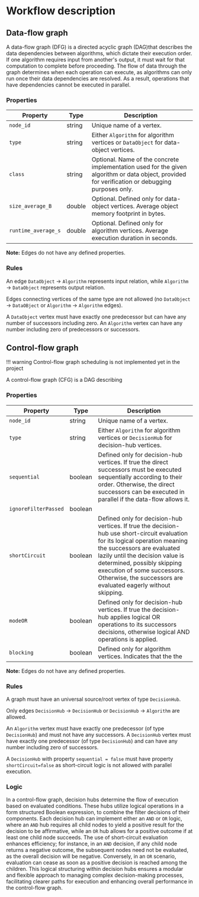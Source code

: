 # Workflow description

## Data-flow graph

A data-flow graph (DFG) is a directed acyclic graph (DAG)that describes the data dependencies between algorithms, which dictate their execution order. If one algorithm requires input from another's output, it must wait for that computation to complete before proceeding. The flow of data through the graph determines when each operation can execute, as algorithms can only run once their data dependencies are resolved. As a result, operations that have dependencies cannot be executed in parallel.

### Properties

| Property           | Type     | Description                                                                                   |
|--------------------|----------|-----------------------------------------------------------------------------------------------|
| `node_id`          | string   | Unique name of a vertex.                                                                       |
| `type`             | string   | Either `Algorithm` for algorithm vertices or `DataObject` for data-object vertices.            |
| `class`            | string   | Optional. Name of the concrete implementation used for the given algorithm or data object, provided for verification or debugging purposes only. |
| `size_average_B`   | double   | Optional. Defined only for data-object vertices. Average object memory footprint in bytes.     |
| `runtime_average_s`| double   | Optional. Defined only for algorithm vertices. Average execution duration in seconds.          |

**Note:** Edges do not have any defined properties.

### Rules

An edge `DataObject` $\rightarrow$ `Algorithm` represents input relation, while `Algorithm` $\rightarrow$ `DataObject` represents output relation.

Edges connecting vertices of the same type are not allowed (no `DataObject` $\rightarrow$ `DataOBject` or `Algorithm` $\rightarrow$ `Algorithm` edges).

A `DataObject` vertex must have exactly one predecessor but can have any number of successors including zero. An `Algorithm` vertex can have any number including zero of predecessors or successors.  

## Control-flow graph

!!! warning
    Control-flow graph scheduling is not implemented yet in the project

A control-flow graph (CFG) is a DAG describing 

### Properties
| Property            | Type     | Description                                                                                       |
|---------------------|----------|---------------------------------------------------------------------------------------------------|
| `node_id`           | string   | Unique name of a vertex.                                                                           |
| `type`              | string   | Either `Algorithm` for algorithm vertices or `DecisionHub` for decision-hub vertices.              |
| `sequential`        | boolean  | Defined only for decision-hub vertices. If true the direct successors must be executed sequentially according to their order. Otherwise, the direct successors can be executed in parallel if the data-flow allows it.                                    |
| `ignoreFilterPassed`| boolean  |                                                                                                   |
| `shortCircuit`      | boolean  | Defined only for decision-hub vertices. If true the decision-hub use short-circuit evaluation for its logical operation meaning the successors are evaluated lazily until the decision value is determined, possibly skipping execution of some successors. Otherwise, the successors are evaluated eagerly without skipping.                                                           |
| `modeOR`            | boolean  | Defined only for decision-hub vertices. If true the decision-hub applies logical OR operations to its successors decisions, otherwise logical AND operations is applied.                                                          |
| `blocking`          | boolean  | Defined only for algorithm vertices.  Indicates that the the                                                           |

**Note:** Edges do not have any defined properties.

### Rules

A graph must have an universal source/root vertex of type `DecisionHub`.

Only edges `DecisionHub` $\rightarrow$ `DecisionHub` or `DecisionHub` $\rightarrow$ `Algorithm` are allowed. 

An `Algorithm` vertex must have exactly one predecessor (of type `DecisionHub`) and must not have any successors. A `DecisionHub` vertex must have exactly one predecessor (of type `DecisionHub`) and can have any number including zero of successors.

A `DecisionHub` with property `sequential = false` must have property `shortCircuit=false` as short-circuit logic is not allowed with parallel execution.

### Logic

In a control-flow graph, decision hubs determine the flow of execution based on evaluated conditions. These hubs utilize logical operations in a form structured Boolean expression, to combine the filter decisions of their components. Each decision hub can implement either an `AND` or `OR` logic, where an `AND` hub requires all child nodes to yield a positive result for the decision to be affirmative, while an `OR` hub allows for a positive outcome if at least one child node succeeds. The use of short-circuit evaluation enhances efficiency; for instance, in an `AND` decision, if any child node returns a negative outcome, the subsequent nodes need not be evaluated, as the overall decision will be negative. Conversely, in an `OR` scenario, evaluation can cease as soon as a positive decision is reached among the children. This logical structuring within decision hubs ensures a modular and flexible approach to managing complex decision-making processes, facilitating clearer paths for execution and enhancing overall performance in the control-flow graph.